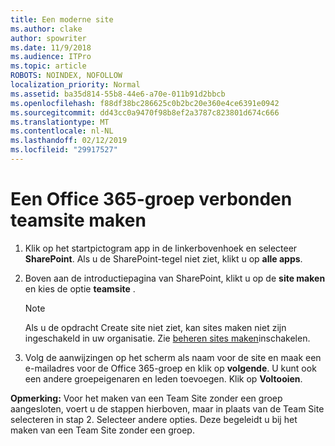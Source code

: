 ```yaml
---
title: Een moderne site
ms.author: clake
author: spowriter
ms.date: 11/9/2018
ms.audience: ITPro
ms.topic: article
ROBOTS: NOINDEX, NOFOLLOW
localization_priority: Normal
ms.assetid: ba35d814-55b8-44e6-a70e-011b91d2bbcb
ms.openlocfilehash: f88df38bc286625c0b2bc20e360e4ce6391e0942
ms.sourcegitcommit: dd43cc0a9470f98b8ef2a3787c823801d674c666
ms.translationtype: MT
ms.contentlocale: nl-NL
ms.lasthandoff: 02/12/2019
ms.locfileid: "29917527"
---
```

# <a name="create-an-office-365-group-connected-team-site"></a>Een Office 365-groep verbonden teamsite maken

1. Klik op het startpictogram app in de linkerbovenhoek en selecteer **SharePoint**. Als u de SharePoint-tegel niet ziet, klikt u op **alle apps**.
    
2. Boven aan de introductiepagina van SharePoint, klikt u op de **site maken** en kies de optie **teamsite** . 
    
    > [!NOTE]
    > Als u de opdracht Create site niet ziet, kan sites maken niet zijn ingeschakeld in uw organisatie. Zie [beheren sites maken](https://go.microsoft.com/fwlink/?linkid=2009644)inschakelen. 
  
3. Volg de aanwijzingen op het scherm als naam voor de site en maak een e-mailadres voor de Office 365-groep en klik op **volgende**. U kunt ook een andere groepeigenaren en leden toevoegen. Klik op **Voltooien**.
  
 **Opmerking:** Voor het maken van een Team Site zonder een groep aangesloten, voert u de stappen hierboven, maar in plaats van de Team Site selecteren in stap 2. Selecteer andere opties. Deze begeleidt u bij het maken van een Team Site zonder een groep. 
    

